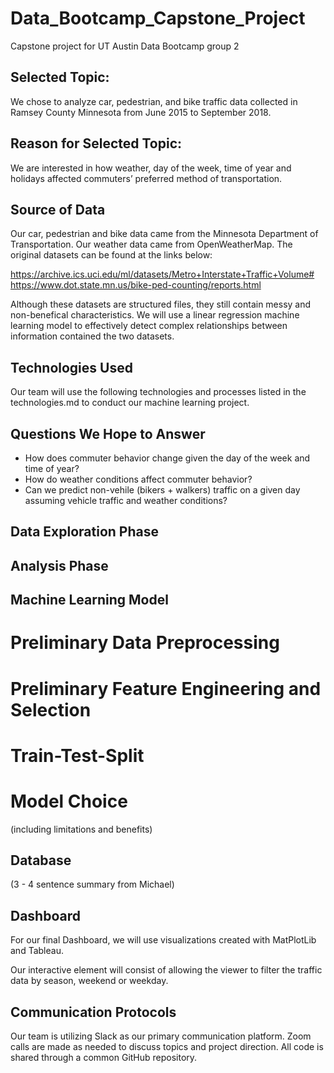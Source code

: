 # Data_Bootcamp_Capstone_Project
Capstone project for UT Austin Data Bootcamp group 2

## Selected Topic:
We chose to analyze car, pedestrian, and bike traffic data collected  in Ramsey County Minnesota from June 2015 to September 2018. 

## Reason for Selected Topic:
We are interested in  how weather, day of the week, time of year and holidays affected commuters’ preferred method of transportation. 

## Source of Data
Our car, pedestrian and bike data came from the Minnesota Department of Transportation. 
Our weather data came from OpenWeatherMap. 
The original datasets can be found at the links below: 

https://archive.ics.uci.edu/ml/datasets/Metro+Interstate+Traffic+Volume#
https://www.dot.state.mn.us/bike-ped-counting/reports.html

Although these datasets are structured files, they still contain messy and non-benefical characteristics. We will use a linear regression machine learning model to effectively detect complex relationships between information contained the two datasets. 

## Technologies Used
Our team will use the following technologies and processes listed in the technologies.md to conduct our machine learning project. 

## Questions We Hope to Answer
- How does commuter behavior change given the day of the week and time of year? 
- How do weather conditions affect commuter behavior? 
- Can we predict non-vehile (bikers + walkers) traffic on a given day assuming vehicle traffic and weather conditions? 

## Data Exploration Phase

## Analysis Phase

## Machine Learning Model
# Preliminary Data Preprocessing
# Preliminary Feature Engineering and Selection
# Train-Test-Split
# Model Choice
(including limitations and benefits)

## Database
(3 - 4 sentence summary from Michael)

## Dashboard
For our final Dashboard, we will use visualizations created with MatPlotLib and Tableau. 

Our interactive element will consist of allowing the viewer to filter the traffic data by season, weekend or weekday. 

## Communication Protocols
Our team is utilizing Slack as our primary communication platform. Zoom calls are made as needed to discuss topics and project direction. All code is shared through a common GitHub repository. 
